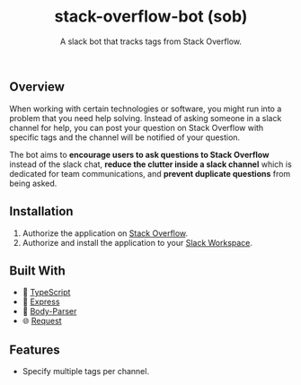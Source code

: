 <h1 align="center">stack-overflow-bot (sob)</h1>
<p align="center">A slack bot that tracks tags from Stack Overflow.</p>

<br>

## Overview
When working with certain technologies or software, you might run into a problem that you need help solving. Instead of asking someone in a slack channel for help, you can post your question on Stack Overflow with specific tags and the channel will be notified of your question. 

The bot aims to **encourage users to ask questions to Stack Overflow** instead of the slack chat, **reduce the clutter inside a slack channel** which is dedicated for team communications, and **prevent duplicate questions** from being asked.

## Installation
  1. Authorize the application on <a href="https://stackoverflow.com/oauth?client_id=12765&scope=private_info&redirect_uri=http://178.128.152.177/stackoverflow/auth" target="_blank">Stack Overflow</a>.
  2. Authorize and install the application to your <a href="https://slack.com/oauth/authorize?scope=incoming-webhook,team%3Aread&client_id=382846627254.393789273477" target="_blank">Slack Workspace</a>.

## Built With
  * :high_brightness: [TypeScript](https://www.typescriptlang.org/)
  * :rocket: [Express](https://expressjs.com/)
  * :wrench: [Body-Parser](https://github.com/expressjs/body-parser)
  * :globe_with_meridians: [Request](https://github.com/request/request) 

## Features
 * Specify multiple tags per channel.

